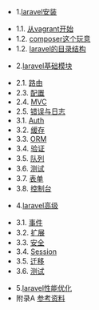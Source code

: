 * 1.[laravel安装](01.0.md)
 - 1.1. [从vagrant开始](01.1.md)
 - 1.2. [composer这个玩意](01.2.md)
 - 1.2. [laravel的目录结构](01.3.md)
* 2.[laravel基础模块](02.0.md)
 - 2.1. [路由](02.1.md)
 - 2.3. [配置](02.3.md)
 - 2.4. [MVC](02.4.md)
 - 2.5. [错误与日志](02.5.md)
 - 3.1. [Auth](03.6.md)
 - 3.2. [缓存](03.6.md)
 - 3.3. [ORM](03.6.md)
 - 3.4. [验证](03.6.md)
 - 3.5. [队列](03.6.md)
 - 3.6. [测试](03.6.md)
 - 3.7. [表单]()
 - 3.8. [控制台]()
* 4.[laravel高级](03.0.md)
 - 3.1. [事件](03.6.md)
 - 3.2. [扩展](03.6.md)
 - 3.3. [安全](03.6.md)
 - 3.4. [Session](03.6.md)
 - 3.5. [迁移](03.6.md)
 - 3.6. [测试](03.6.md)
* 5.[laravel性能优化]()
* 附录A [参考资料](ref.md)
